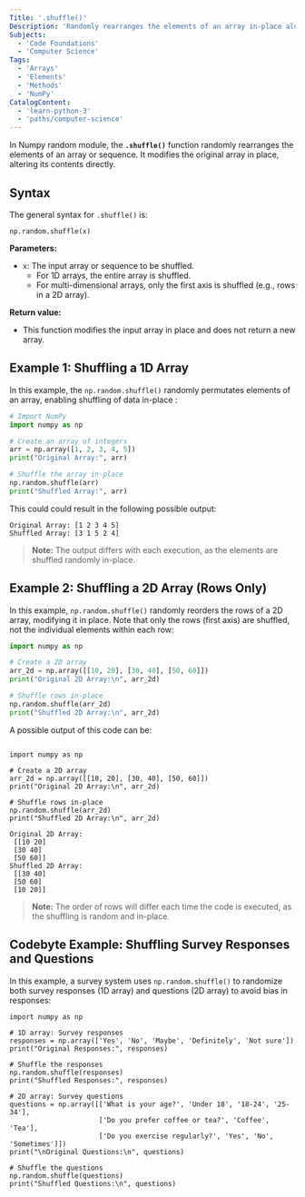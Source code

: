```yaml
---
Title: '.shuffle()'
Description: 'Randomly rearranges the elements of an array in-place along the first axis, modifying the original array.'
Subjects:
  - 'Code Foundations'
  - 'Computer Science'
Tags:
  - 'Arrays'
  - 'Elements'
  - 'Methods'
  - 'NumPy'
CatalogContent:
  - 'learn-python-3'
  - 'paths/computer-science'
---
```


In Numpy random module, the **`.shuffle()`** function randomly rearranges the elements of an array or sequence. It modifies the original array in place, altering its contents directly.

## Syntax

The general syntax for `.shuffle()` is:

```pseudo
np.random.shuffle(x)
```

**Parameters:**

- `x`: The input array or sequence to be shuffled.
  - For 1D arrays, the entire array is shuffled.
  - For multi-dimensional arrays, only the first axis is shuffled (e.g., rows in a 2D array).

**Return value:**

- This function modifies the input array in place and does not return a new array.

## Example 1: Shuffling a 1D Array

In this example, the `np.random.shuffle()` randomly permutates elements of an array, enabling shuffling of data in-place :

```py
# Import NumPy
import numpy as np

# Create an array of integers
arr = np.array([1, 2, 3, 4, 5])
print("Original Array:", arr)

# Shuffle the array in-place
np.random.shuffle(arr)
print("Shuffled Array:", arr)
```

This could could result in the following possible output:

```shell
Original Array: [1 2 3 4 5]
Shuffled Array: [3 1 5 2 4]
```

> **Note:** The output differs with each execution, as the elements are shuffled randomly in-place.

## Example 2: Shuffling a 2D Array (Rows Only)

In this example, `np.random.shuffle()` randomly reorders the rows of a 2D array, modifying it in place. Note that only the rows (first axis) are shuffled, not the individual elements within each row:

```py
import numpy as np

# Create a 2D array
arr_2d = np.array([[10, 20], [30, 40], [50, 60]])
print("Original 2D Array:\n", arr_2d)

# Shuffle rows in-place
np.random.shuffle(arr_2d)
print("Shuffled 2D Array:\n", arr_2d)
```

A possible output of this code can be:

```shell

import numpy as np

# Create a 2D array
arr_2d = np.array([[10, 20], [30, 40], [50, 60]])
print("Original 2D Array:\n", arr_2d)

# Shuffle rows in-place
np.random.shuffle(arr_2d)
print("Shuffled 2D Array:\n", arr_2d)

Original 2D Array:
 [[10 20]
 [30 40]
 [50 60]]
Shuffled 2D Array:
 [[30 40]
 [50 60]
 [10 20]]
```

> **Note:** The order of rows will differ each time the code is executed, as the shuffling is random and in-place.

## Codebyte Example: Shuffling Survey Responses and Questions

In this example, a survey system uses `np.random.shuffle()` to randomize both survey responses (1D array) and questions (2D array) to avoid bias in responses:

```codebyte/python
import numpy as np

# 1D array: Survey responses
responses = np.array(['Yes', 'No', 'Maybe', 'Definitely', 'Not sure'])
print("Original Responses:", responses)

# Shuffle the responses
np.random.shuffle(responses)
print("Shuffled Responses:", responses)

# 2D array: Survey questions
questions = np.array([['What is your age?', 'Under 18', '18-24', '25-34'],
                      ['Do you prefer coffee or tea?', 'Coffee', 'Tea'],
                      ['Do you exercise regularly?', 'Yes', 'No', 'Sometimes']])
print("\nOriginal Questions:\n", questions)

# Shuffle the questions
np.random.shuffle(questions)
print("Shuffled Questions:\n", questions)
```

